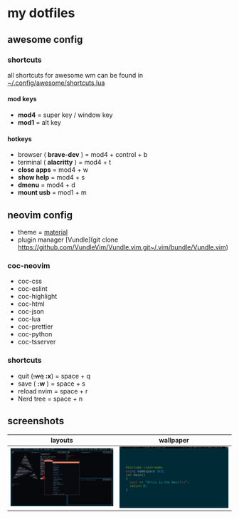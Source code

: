 # my dotfiles

## awesome config

### shortcuts

all shortcuts for awesome wm can be found in [~/.config/awesome/shortcuts.lua](.config/awesome/shortcuts.lua)

#### mod keys

- **mod4** = super key / window key
- **mod1** = alt key

#### hotkeys

- browser ( **brave-dev** ) = mod4 + control + b
- terminal ( **alacritty** ) = mod4 + t
- **close apps** = mod4 + w
- **show help** = mod4 + s
- **dmenu** = mod4 + d
- **mount usb** = mod1 + m

## neovim config

- theme = [material](https://github.com/jdkanani/vim-material-theme.git)
- plugin manager [Vundle](git clone https://github.com/VundleVim/Vundle.vim.git~/.vim/bundle/Vundle.vim)

### coc-neovim

- coc-css
- coc-eslint
- coc-highlight
- coc-html
- coc-json
- coc-lua
- coc-prettier
- coc-python
- coc-tsserver

### shortcuts

- quit (~~:wq~~ **:x**) = space + q
- save ( **:w** ) = space + s
- reload nvim = space + r
- Nerd tree = space + n

## screenshots

|                       layouts                       |                        wallpaper                        |
| :-------------------------------------------------: | :-----------------------------------------------------: |
| ![screenshots/layouts.png](screenshots/layouts.png) | ![screenshots/wallpaper.png](screenshots/wallpaper.png) |
